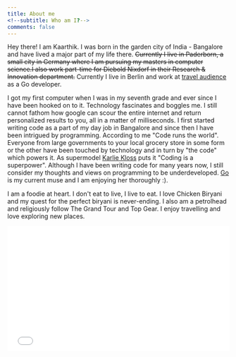 ```yaml
---
title: About me
<!--subtitle: Who am I?-->
comments: false
---
```


Hey there! I am Kaarthik. I was born in the garden city of India - Bangalore and have lived a major part of my life there. ~~Currently I live in Paderborn, a small city in Germany where I am pursuing my masters in computer science.I also work part-time for Diebold Nixdorf in their Research & Innovation department.~~ Currently I live in Berlin and work at [travel audience](https://www.travelaudience.com) as a Go developer.

I got my first computer when I was in my seventh grade and ever since I have been hooked on to it. Technology fascinates and boggles me. I still cannot fathom how google can scour the entire internet and return personalized results to you, all in a matter of milliseconds.  I first started writing code as a part of my day job in Bangalore and since then I have been intrigued by programming. According to me "Code runs the world". Everyone from large governments to your local grocery store in some form or the other have been touched by technology and in turn by "the code" which powers it. As supermodel [Karlie Kloss](https://en.wikipedia.org/wiki/Karlie_Kloss) puts it "Coding is a superpower". Although I have been writing code for many years now, I still consider my thoughts and views on programming to be underdeveloped. [Go](https://golang.org/) is my current muse and I am enjoying her thoroughly :). 

I am a foodie at heart. I don't eat to live, I live to eat. I love Chicken Biryani and my quest for the perfect biryani is never-ending. I also am a petrolhead and religiously follow The Grand Tour and Top Gear. I enjoy travelling and love exploring new places.

<div style="position: relative; padding-bottom: 56.25%; height: 0; overflow: hidden;">
  <iframe src="//www.youtube.com/embed/FEBGKf5yWVI?autoplay=1" style="position: absolute; top: 0; left: 0; width: 100%; height: 100%; border:0;" allowfullscreen title="YouTube Video"></iframe>
</div>